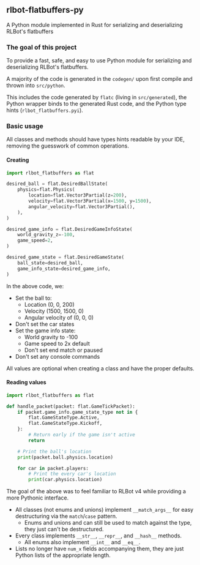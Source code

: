 ## rlbot-flatbuffers-py

A Python module implemented in Rust for serializing and deserializing RLBot's flatbuffers

### The goal of this project

To provide a fast, safe, and easy to use Python module for serializing and deserializing RLBot's flatbuffers.

A majority of the code is generated in the `codegen/` upon first compile and thrown into `src/python`.

This includes the code generated by `flatc` (living in `src/generated`), the Python wrapper binds to the generated Rust code, and the Python type hints (`rlbot_flatbuffers.pyi`).

### Basic usage

All classes and methods should have types hints readable by your IDE, removing the guesswork of common operations.

#### Creating

```python
import rlbot_flatbuffers as flat

desired_ball = flat.DesiredBallState(
    physics=flat.Physics(
        location=flat.Vector3Partial(z=200),
        velocity=flat.Vector3Partial(x=1500, y=1500),
        angular_velocity=flat.Vector3Partial(),
    ),
)

desired_game_info = flat.DesiredGameInfoState(
    world_gravity_z=-100,
    game_speed=2,
)

desired_game_state = flat.DesiredGameState(
    ball_state=desired_ball,
    game_info_state=desired_game_info,
)
```

In the above code, we:

- Set the ball to:
  - Location (0, 0, 200)
  - Velocity (1500, 1500, 0)
  - Angular velocity of (0, 0, 0)
- Don't set the car states
- Set the game info state:
  - World gravity to -100
  - Game speed to 2x default
  - Don't set end match or paused
- Don't set any console commands

All values are optional when creating a class and have the proper defaults.

#### Reading values

```python
import rlbot_flatbuffers as flat

def handle_packet(packet: flat.GameTickPacket):
    if packet.game_info.game_state_type not in {
        flat.GameStateType.Active,
        flat.GameStateType.Kickoff,
    }:
        # Return early if the game isn't active
        return

    # Print the ball's location
    print(packet.ball.physics.location)

    for car in packet.players:
        # Print the every car's location
        print(car.physics.location)
```

The goal of the above was to feel familiar to RLBot v4 while providing a more Pythonic interface.

- All classes (not enums and unions) implement `__match_args__` for easy destructuring via the `match`/`case` pattern.
  - Enums and unions and can still be used to match against the type,
    they just can't be destructured.
- Every class implements `__str__`, `__repr__`, and `__hash__` methods.
  - All enums also implement `__int__` and `__eq__`.
- Lists no longer have `num_x` fields accompanying them,
  they are just Python lists of the appropriate length.
